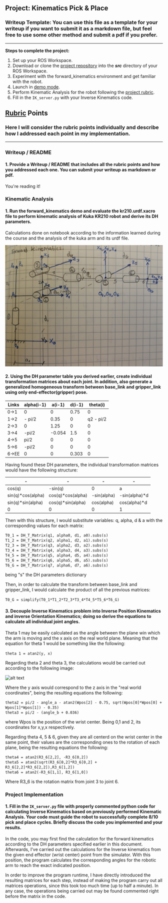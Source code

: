 ## Project: Kinematics Pick & Place
### Writeup Template: You can use this file as a template for your writeup if you want to submit it as a markdown file, but feel free to use some other method and submit a pdf if you prefer.

---


**Steps to complete the project:**  


1. Set up your ROS Workspace.
2. Download or clone the [project repository](https://github.com/udacity/RoboND-Kinematics-Project) into the ***src*** directory of your ROS Workspace.  
3. Experiment with the forward_kinematics environment and get familiar with the robot.
4. Launch in [demo mode](https://classroom.udacity.com/nanodegrees/nd209/parts/7b2fd2d7-e181-401e-977a-6158c77bf816/modules/8855de3f-2897-46c3-a805-628b5ecf045b/lessons/91d017b1-4493-4522-ad52-04a74a01094c/concepts/ae64bb91-e8c4-44c9-adbe-798e8f688193).
5. Perform Kinematic Analysis for the robot following the [project rubric](https://review.udacity.com/#!/rubrics/972/view).
6. Fill in the `IK_server.py` with your Inverse Kinematics code. 


[//]: # (Image References)

[image1]: ./writeup_images/FK_Diagram.jpeg
[image2]: ./writeup_images/IK_Angles.jpeg
[image3]: ./misc_images/misc2.png

## [Rubric](https://review.udacity.com/#!/rubrics/972/view) Points
### Here I will consider the rubric points individually and describe how I addressed each point in my implementation.  

---
### Writeup / README

#### 1. Provide a Writeup / README that includes all the rubric points and how you addressed each one.  You can submit your writeup as markdown or pdf.  

You're reading it!

### Kinematic Analysis
#### 1. Run the forward_kinematics demo and evaluate the kr210.urdf.xacro file to perform kinematic analysis of Kuka KR210 robot and derive its DH parameters.

Calculations done on notebook according to the information learned during the course and the analysis of the kuka arm and its urdf file.

![alt text][image1]

#### 2. Using the DH parameter table you derived earlier, create individual transformation matrices about each joint. In addition, also generate a generalized homogeneous transform between base_link and gripper_link using only end-effector(gripper) pose.

Links | alpha(i-1) | a(i-1) | d(i-1) | theta(i)
--- | --- | --- | --- | ---
0->1 | 0 | 0 | 0.75 | 0
1->2 | - pi/2 | 0.35 | 0 | q2 - pi/2
2->3 | 0 | 1.25 | 0 | 0
3->4 |  -pi/2 | -0.054 | 1.5 | 0
4->5 | pi/2 | 0 | 0 | 0
5->6 | -pi/2 | 0 | 0 | 0
6->EE | 0 | 0 | 0.303 | 0

Having found these DH parameters, the individual transformation matrices would have the following structure:

 -| - | - | - 
--- | --- | --- | ---
cos(q)           | -sin(q)          | 0| a
sin(q)*cos(alpha)| cos(q)*cos(alpha)| -sin(alpha)| -sin(alpha)*d
sin(q)*sin(alpha)| cos(q)*sin(alpha)|  cos(alpha)|  cos(alpha)*d
0|0              | 0                |1

Then with this structure, I would substitute variables: q, alpha, d & a with the corresponding values for each matrix:

```
T0_1 = DH_T_Matrix(q1, alpha0, d1, a0).subs(s)
T1_2 = DH_T_Matrix(q2, alpha1, d2, a1).subs(s)
T2_3 = DH_T_Matrix(q3, alpha2, d3, a2).subs(s)
T3_4 = DH_T_Matrix(q4, alpha3, d4, a3).subs(s)
T4_5 = DH_T_Matrix(q5, alpha4, d5, a4).subs(s)
T5_6 = DH_T_Matrix(q6, alpha5, d6, a5).subs(s)
T6_G = DH_T_Matrix(q7, alpha6, d7, a6).subs(s)
```

being "s" the DH parameters dictionary

Then, in order to calculate the transform between base_link and gripper_link, I would calculate the product of all the previous matrices:

`T0_G = simplify(T0_1*T1_2*T2_3*T3_4*T4_5*T5_6*T6_G)`

#### 3. Decouple Inverse Kinematics problem into Inverse Position Kinematics and inverse Orientation Kinematics; doing so derive the equations to calculate all individual joint angles.

Theta 1 may be easily calculated as the angle between the plane win which the arm is moving and the x axis on the real world plane. Meaning that the equation for theta 1 would be something like the following:

`theta 1 = atan2(y, x)`

Regarding theta 2 and theta 3, the calculations would be carried out according to the following image:

![alt text][image2]

Where the y axis would correspond to the z axis in the "real world coordinates", being the resulting equations the following:

```
theta2 = pi/2 - angle_a - atan2(Wpos[2] - 0.75, sqrt(Wpos[0]*Wpos[0] + Wpos[1]*Wpos[1]) - 0.35)
theta3 = pi/2 - (angle_b + 0.036)
```

where Wpos is the position of the wrist center. Being 0,1 and 2, its coordinates for x,y,x respectively.

Regarding theta 4, 5 & 6, given they are all centerd on the wrist center in the same point, their values are the corresponding ones to the rotation of each plane, being the resulting equations the following:

```
theta4 = atan2(R3_6[2,2], -R3_6[0,2])
theta5 = atan2(sqrt(R3_6[0,2]*R3_6[0,2] + R3_6[2,2]*R3_6[2,2]),R3_6[1,2])
theta6 = atan2(-R3_6[1,1], R3_6[1,0])
```

Where R3_6 is the rotation matrix from joint 3 to joint 6.

### Project Implementation

#### 1. Fill in the `IK_server.py` file with properly commented python code for calculating Inverse Kinematics based on previously performed Kinematic Analysis. Your code must guide the robot to successfully complete 8/10 pick and place cycles. Briefly discuss the code you implemented and your results. 

In the code, you may first find the calculation for the forward kinematics according to the DH parameters specified earlier in this document. Afterwards, I've carried out the calculations for the Inverse kinematics from the given end effector (wrist center) point from the simulator. With this position, the program calculates the corresponding angles for the robotic arm to reach the exact indicated position. 

In order to improve the program runtime, I have directly introduced the resulting matrices for each step, instead of making the program carry out all matrices operations, since this took too much time (up to half a minute). In any case, the operations being carried out may be found commented right before the matrix in the code.


